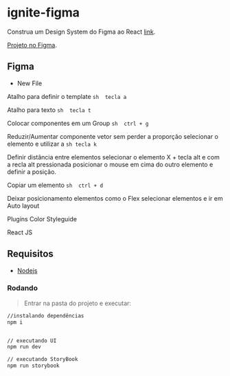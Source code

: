 # ignite-figma
Construa um Design System do Figma ao React [link](https://lp.rocketseat.com.br/inscricao/ignite-lab).

[Projeto no Figma](https://www.figma.com/file/oXmxrLkXbGELzCgdCq7ONa/Untitled?node-id=0%3A1).


## Figma

- New File

Atalho para definir o template
```sh  tecla a ```


Atalho para texto
```sh  tecla t ```

Colocar componentes em um Group
```sh  ctrl + g ```

Reduzir/Aumentar componente vetor sem perder a proporção 
selecionar o elemento e utilizar a ```sh tecla k ```

Definir distância entre elementos
selecionar o elemento X + tecla alt e com a recla alt pressionada posicionar o mouse em cima do outro elemento e definir a posição.

Copiar um elemento
```sh  ctrl + d ```

Deixar posicionamento elementos como o Flex
selecionar elementos e ir em Auto layout


Plugins
Color Styleguide


React JS

## Requisitos
- [Nodejs](https://nodejs.org/en/download/)

### Rodando
> Entrar na pasta do projeto e executar: 

```sh 
//instalando dependências 
npm i 


// executando UI
npm run dev

// executando StoryBook
npm run storybook
```

